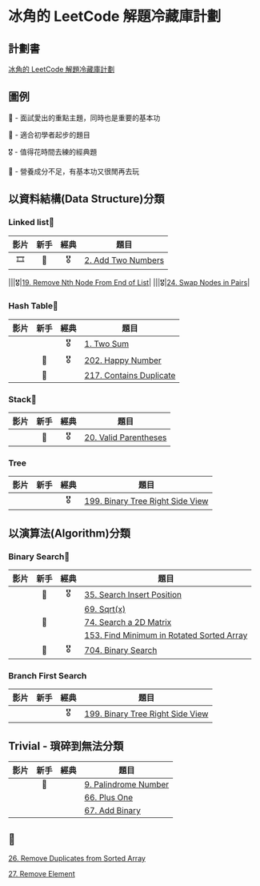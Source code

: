 # 冰角的 LeetCode 解題冷藏庫計劃

## 計劃書
[冰角的 LeetCode 解題冷藏庫計劃](https://github.com/WasabiPingKak/leetcode_pingkak/blob/main/Preface/%E5%86%B0%E8%A7%92%E7%9A%84%20LeetCode%20%E8%A7%A3%E9%A1%8C%E5%86%B7%E8%97%8F%E5%BA%AB%E8%A8%88%E5%8A%83.md)

## 圖例

🎯 - 面試愛出的重點主題，同時也是重要的基本功

🔰 - 適合初學者起步的題目

🎖️ - 值得花時間去練的經典題

💩 - 營養成分不足，有基本功又很閒再去玩

## 以資料結構(Data Structure)分類

### Linked list🎯
|影片|新手|經典|題目|
|:---:|:---:|:---:|---|
|🎞️|🔰|🎖️|[2. Add Two Numbers](https://github.com/WasabiPingKak/leetcode_pingkak/blob/main/Problems/0-99/2.%20Add%20Two%20Numbers.md)|

|||🎖️|[19. Remove Nth Node From End of List](https://github.com/WasabiPingKak/leetcode_pingkak/blob/main/Problems/0-99/19.%20Remove%20Nth%20Node%20From%20End%20of%20List.md)|
|||️️️🎖️|[24. Swap Nodes in Pairs](https://github.com/WasabiPingKak/leetcode_pingkak/blob/main/Problems/0-99/24.%20Swap%20Nodes%20in%20Pairs.md)|

### Hash Table🎯
|影片|新手|經典|題目|
|:---:|:---:|:---:|---|
|||🎖️|[1. Two Sum](https://github.com/WasabiPingKak/leetcode_pingkak/blob/main/Problems/0-99/1.%20Two%20Sum.md)|
||🔰|🎖️|[202. Happy Number](https://github.com/WasabiPingKak/leetcode_pingkak/blob/main/Problems/100-999/202.%20Happy%20Number.md)|
||🔰||[217. Contains Duplicate](https://github.com/WasabiPingKak/leetcode_pingkak/blob/main/Problems/100-999/217.%20Contains%20Duplicate.md)|

### Stack🎯
|影片|新手|經典|題目|
|:---:|:---:|:---:|---|
||🔰|🎖️|[20. Valid Parentheses](https://github.com/WasabiPingKak/leetcode_pingkak/blob/main/Problems/0-99/20.%20Valid%20Parentheses.md)|

### Tree
|影片|新手|經典|題目|
|:---:|:---:|:---:|---|
|||🎖️|[199. Binary Tree Right Side View](https://github.com/WasabiPingKak/leetcode_pingkak/blob/main/Problems/100-999/199.%20Binary%20Tree%20Right%20Side%20View.md)|

## 以演算法(Algorithm)分類

### Binary Search🎯
|影片|新手|經典|題目|
|:---:|:---:|:---:|---|
||🔰|🎖️|[35. Search Insert Position](https://github.com/WasabiPingKak/leetcode_pingkak/blob/main/Problems/0-99/35.%20Search%20Insert%20Position.md)|
||||[69. Sqrt(x)](https://github.com/WasabiPingKak/leetcode_pingkak/blob/main/Problems/0-99/69.%20Sqrt(x).md)|
||🔰||[74. Search a 2D Matrix](https://github.com/WasabiPingKak/leetcode_pingkak/blob/main/Problems/0-99/74.%20Search%20a%202D%20Matrix.md)|
||||[153. Find Minimum in Rotated Sorted Array](https://github.com/WasabiPingKak/leetcode_pingkak/blob/main/Problems/100-999/153.%20Find%20Minimum%20in%20Rotated%20Sorted%20Array.md)|
||🔰|🎖️|[704. Binary Search](https://github.com/WasabiPingKak/leetcode_pingkak/blob/main/Problems/100-999/704.%20Binary%20Search.md)|

### Branch First Search
|影片|新手|經典|題目|
|:---:|:---:|:---:|---|
|||🎖️|[199. Binary Tree Right Side View](https://github.com/WasabiPingKak/leetcode_pingkak/blob/main/Problems/100-999/199.%20Binary%20Tree%20Right%20Side%20View.md)|

## Trivial - 瑣碎到無法分類
|影片|新手|經典|題目|
|:---:|:---:|:---:|---|
||🔰||[9. Palindrome Number](https://github.com/WasabiPingKak/leetcode_pingkak/blob/main/Problems/0-99/9.%20Palindrome%20Number.md)|
||||[66. Plus One](https://github.com/WasabiPingKak/leetcode_pingkak/blob/main/Problems/0-99/66.%20Plus%20One.md)|
||||[67. Add Binary](https://github.com/WasabiPingKak/leetcode_pingkak/blob/main/Problems/0-99/67.%20Add%20Binary.md)|

## 💩
[26. Remove Duplicates from Sorted Array](https://github.com/WasabiPingKak/leetcode_pingkak/blob/main/Problems/0-99/26.%20Remove%20Duplicates%20from%20Sorted%20Array.md)

[27. Remove Element](https://github.com/WasabiPingKak/leetcode_pingkak/blob/main/Problems/0-99/27.%20Remove%20Element.md)
